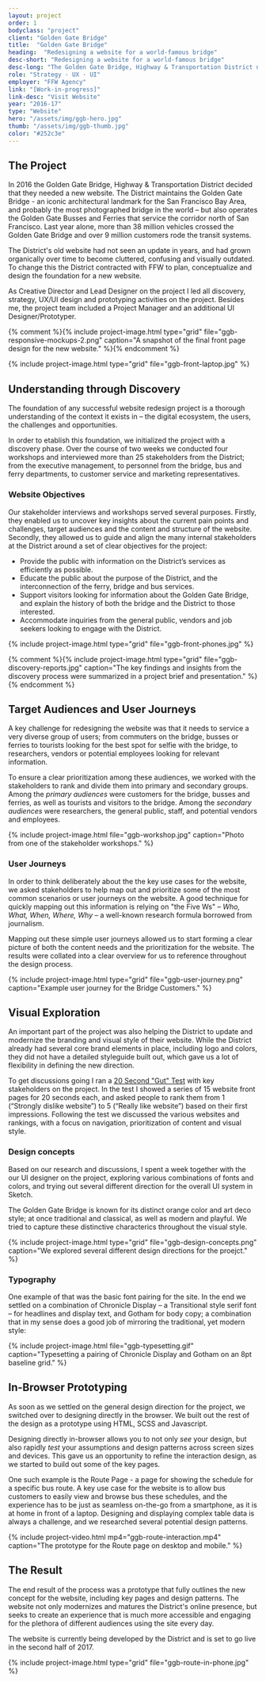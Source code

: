 ```yaml
---
layout: project
order: 1
bodyclass: "project"
client: "Golden Gate Bridge"
title:  "Golden Gate Bridge"
heading:  "Redesigning a website for a world-famous bridge"
desc-short: "Redesigning a website for a world-famous bridge"
desc-long: "The Golden Gate Bridge, Highway & Transportation District needed a new website to better service the many visitors and travellers using their transportation services daily."
role: "Strategy · UX · UI"
employer: "FFW Agency"
link: "[Work-in-progress]"
link-desc: "Visit Website"
year: "2016-17"
type: "Website"
hero: "/assets/img/ggb-hero.jpg"
thumb: "/assets/img/ggb-thumb.jpg"
color: "#252c3e"
---
```


## The Project
In 2016 the Golden Gate Bridge, Highway & Transportation District decided that they needed a new website. The District maintains the Golden Gate Bridge - an iconic architectural landmark for the San Francisco Bay Area, and probably the most photographed bridge in the world – but also operates the Golden Gate Busses and Ferries that service the corridor north of San Francisco. Last year alone, more than 38 million vehicles crossed the Golden Gate Bridge and over 9 million customers rode the transit systems.

The District's old website had not seen an update in years, and had grown organically over time to become cluttered, confusing and visually outdated. To change this the District contracted with FFW to plan, conceptualize and design the foundation for a new website.

As Creative Director and Lead Designer on the project I led all discovery, strategy, UX/UI design and prototyping activities on the project. Besides me, the project team included a Project Manager and an additional UI Designer/Prototyper.

{% comment %}{% include project-image.html type="grid" file="ggb-responsive-mockups-2.png" caption="A snapshot of the final front page design for the new website." %}{% endcomment %}

{% include project-image.html type="grid" file="ggb-front-laptop.jpg" %}

## Understanding through Discovery
The foundation of any successful website redesign project is a thorough understanding of the context it exists in – the digital ecosystem, the users, the challenges and opportunities.

In order to etablish this foundation, we initialized the project with a discovery phase. Over the course of two weeks we conducted four workshops and interviewed more than 25 stakeholders from the District; from the executive management, to personnel from the bridge, bus and ferry departments, to customer service and marketing representatives.

### Website Objectives
Our stakeholder interviews and workshops served several purposes. Firstly, they enabled us to uncover key insights about the current pain points and challenges, target audiences and the content and structure of the website. Secondly, they allowed us to guide and align the many internal stakeholders at the District around a set of clear objectives for the project:

+ Provide the public with information on the District’s services as efficiently as possible.
+ Educate the public about the purpose of the District, and the interconnection of the ferry, bridge and bus services.
+ Support visitors looking for information about the Golden Gate Bridge, and explain the history of both the bridge and the District to those interested.
+ Accommodate inquiries from the general public, vendors and job seekers looking to engage with the District.

{% include project-image.html type="grid" file="ggb-front-phones.jpg" %}

{% comment %}{% include project-image.html type="grid" file="ggb-discovery-reports.jpg" caption="The key findings and insights from the discovery process were summarized in a project brief and presentation." %}{% endcomment %}

<!-- ## Findings and Themes
Outside of the general objectives, our discovery activities also revealed several high-level themes for the website redesign. We summarized these findings in a discovery brief that served as an executive summary of strategic challenges and considerations for the redesign.

### Information Architecture and Findability
The old website is not very easily navigable, which is generally attributed to four factors: an inconsistent information architecture, unclear labeling of menu items and sections, slack of prioritization of content on behalf of the users, and a subpar search functionality.

### Transportation and Tourism Duality
The District has a unique set of challenges, given the duality of its service offerings – at once a transporation agency and a tourist monument. This duality in the communication situation means that the website must accommodate a broad range of audiences, content and user journeys, which the old website doesn't do very succesfully.

### Engaging Visuals and Dynamic Content
The old website is seen as outdated and clunky, and it fails to leverage the amazing potential for visual and dynamic content offered by the bridge and the unique visual style. -->

## Target Audiences and User Journeys
A key challenge for redesigning the website was that it needs to service a very diverse group of users; from commuters on the bridge, busses or ferries to tourists looking for the best spot for selfie with the bridge, to researchers, vendors or potential employees looking for relevant information.

To ensure a clear prioritization among these audiences, we worked with the stakeholders to rank and divide them into primary and secondary groups. Among the *primary audiences* were customers for the bridge, busses and ferries, as well as tourists and visitors to the bridge. Among the *secondary audiences* were researchers, the general public, staff, and potential vendors and employees.

{% include project-image.html file="ggb-workshop.jpg" caption="Photo from one of the stakeholder workshops." %}

### User Journeys
In order to think deliberately about the the key use cases for the website, we asked stakeholders to help map out and prioritize some of the most common scenarios or user journeys on the website. A good technique for quickly mapping out this information is relying on "the Five Ws" – *Who, What, When, Where, Why* – a well-known research formula borrowed from journalism.

Mapping out these simple user journeys allowed us to start forming a clear picture of both the content needs and the prioritization for the website. The results were collated into a clear overview for us to reference throughout the design process.

{% include project-image.html type="grid" file="ggb-user-journey.png" caption="Example user journey for the Bridge Customers." %}

## Visual Exploration
An important part of the project was also helping the District to update and modernize the branding and visual style of their website. While the District already had several core brand elements in place, including logo and colors, they did not have a detailed styleguide built out, which gave us a lot of flexibility in defining the new direction.

To get discussions going I ran a [20 Second "Gut" Test](http://goodkickoffmeetings.com/2010/04/the-20-second-gut-test/) with key stakeholders on the project. In the test I showed a series of 15 website front pages for 20 seconds each, and asked people to rank them from 1 (“Strongly dislike website”) to 5 (“Really like website”) based on their first impressions. Following the test we discussed the various websites and rankings, with a focus on navigation, prioritization of content and visual style.

### Design concepts
Based on our research and discussions, I spent a week together with the our UI designer on the project, exploring various combinations of fonts and colors, and trying out several different direction for the overall UI system in Sketch.

The Golden Gate Bridge is known for its distinct orange color and art deco style; at once traditional and classical, as well as modern and playful. We tried to capture these distinctive characterics throughout the visual style.

{% include project-image.html type="grid" file="ggb-design-concepts.png" caption="We explored several different design directions for the proejct." %}

### Typography
One example of that was the basic font pairing for the site. In the end we settled on a combination of Chronicle Display – a Transitional style serif font – for headlines and display text, and Gotham for body copy; a combination that in my sense does a good job of mirroring the traditional, yet modern style:


{% include project-image.html file="ggb-typesetting.gif" caption="Typesetting a pairing of Chronicle Display and Gotham on an 8pt baseline grid." %}

## In-Browser Prototyping
As soon as we settled on the general design direction for the project, we switched over to designing directly in the browser. We built out the rest of the design as a prototype using HTML, SCSS and Javascript.

Designing directly in-browser allows you to not only _see_ your design, but also rapidly _test_ your assumptions and design patterns across screen sizes and devices. This gave us an opportunity to refine the interaction design, as we started to build out some of the key pages.

One such example is the Route Page - a page for showing the schedule for a specific bus route. A key use case for the website is to allow bus customers to easily view and browse bus these schedules, and the experience has to be just as seamless on-the-go from a smartphone, as it is at home in front of a laptop. Designing and displaying complex table data is always a challenge, and we researched several potential design patterns.

{% include project-video.html mp4="ggb-route-interaction.mp4" caption="The prototype for the Route page on desktop and mobile." %}

## The Result
The end result of the process was a prototype that fully outlines the new concept for the website, including key pages and design patterns. The website not only modernizes and matures the District's online presence, but seeks to create an experience that is much more accessible and engaging for the plethora of different audiences using the site every day.

The website is currently being developed by the District and is set to go live in the second half of 2017.

{% include project-image.html type="grid" file="ggb-route-in-phone.jpg" %}
